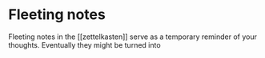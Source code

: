 # Fleeting notes

Fleeting notes in the [[zettelkasten]] serve as a temporary reminder of your thoughts.  Eventually they might be turned into 


